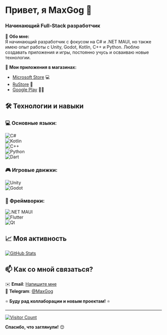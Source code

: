 # Привет, я MaxGog 👋  
### Начинающий Full-Stack разработчик  

🚀 **Обо мне:**  
Я начинающий разработчик с фокусом на C# и .NET MAUI, но также имею опыт работы с Unity, Godot, Kotlin, C++ и Python. Люблю создавать приложения и игры, постоянно учусь и осваиваю новые технологии.  

📱 **Мои приложения в магазинах:**  
- [Microsoft Store](https://apps.microsoft.com/search/publisher?name=MaxGog) 💻  
- [RuStore](https://www.rustore.ru/catalog/developer/2567324f) 📱  
- [Google Play](https://play.google.com/store/apps/dev?id=8907255934424789335) 📱💡  

## 🛠️ Технологии и навыки  
### 💻 Основные языки:  
![C#](https://img.shields.io/badge/C%23-239120?style=for-the-badge&logo=c-sharp&logoColor=white)  
![Kotlin](https://img.shields.io/badge/Kotlin-7F52FF?style=for-the-badge&logo=kotlin&logoColor=white)  
![C++](https://img.shields.io/badge/C%2B%2B-00599C?style=for-the-badge&logo=c%2B%2B&logoColor=white)  
![Python](https://img.shields.io/badge/Python-3776AB?style=for-the-badge&logo=python&logoColor=white)  
![Dart](https://img.shields.io/badge/Dart-0175C2?style=for-the-badge&logo=dart&logoColor=white)  

### 🎮 Игровые движки:  
![Unity](https://img.shields.io/badge/Unity-100000?style=for-the-badge&logo=unity&logoColor=white)  
![Godot](https://img.shields.io/badge/Godot-478CBF?style=for-the-badge&logo=godot-engine&logoColor=white)  

### 📱 Фреймворки:  
![.NET MAUI](https://img.shields.io/badge/.NET_MAUI-512BD4?style=for-the-badge&logo=dotnet&logoColor=white)  
![Flutter](https://img.shields.io/badge/Flutter-02569B?style=for-the-badge&logo=flutter&logoColor=white)  
![Qt](https://img.shields.io/badge/Qt-41CD52?style=for-the-badge&logo=qt&logoColor=white)  

## 📈 Моя активность  
[![GitHub Stats](https://github-readme-stats.vercel.app/api?username=MaxGog&show_icons=true&theme=radical)](https://github.com/MaxGog)  

## 📫 Как со мной связаться?  
✉️ **Email**: [Напишите мне](mailto:max.gog2005@outlook.com)  
💬 **Telegram**: [@MaxGog](https://t.me/MaxGog)  

⭐ **Буду рад коллаборации и новым проектам!** ⭐  

---

[![Visitor Count](https://komarev.com/ghpvc/?username=MaxGog&label=Profile%20Views&color=blueviolet)](https://github.com/MaxGog)  

**Спасибо, что заглянули!** 😊
